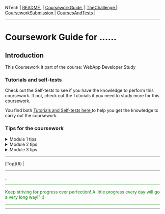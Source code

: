 NTech | [README ](README.md) | [CourseworkGuide ](CourseworkGuide.md) | [TheChallenge ](TheChallenge.md) | [CourseworkSubmission ](CourseworkSubmission.md) | [CoursesAndTests ](CoursesAndTests.md) |
 

<hr style="background: gray" />

# Coursework Guide for ......

## Introduction

This Coursework it part of the course: WebApp Developer Study


### Tutorials and self-tests

Check out the Self-tests to see if you have the knowledge to perform this coursework.
If not, check out the Tutorials if you need to study more for this coursework.

You find both [Tutorials and Self-tests here ](Tutorials.md) to help you get the knowledge to carry out the coursework.

### Tips for the coursework

<details><summary>Module 1 tips</summary>

- ...
- ...

Check the tutorial on [HTML-tutorial](https://www.w3schools.com/html/default.asp) for more details.

</details>

<details><summary>Module 2 tips</summary>

- ...
- ...

Check the tutorial on [HTML-tutorial](https://www.w3schools.com/html/default.asp) for more details.

</details>

<details><summary>Module 3 tips</summary>

- ...
- ...

Check the tutorial on [HTML-tutorial](https://www.w3schools.com/html/default.asp) for more details.

</details>


<hr style="background: gray" /> 
 [Top](#) | 
<hr style="background: gray" /> 

.

<hr style="background: green" /> 
<span style="color: green">
Keep striving for progress over perfection! A little progress every day will go a very long way!" :)
</span>
<hr style="background: green" /> 

---
